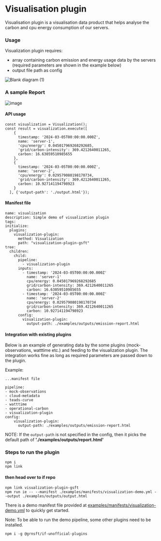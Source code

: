 # Visualisation plugin

Visualisation plugin is a visualisation data product that helps analyse the carbon and cpu energy consumption of our servers.

### Usage

Visualization plugin requires:
- array containing carbon emission and energy usage data by the servers (required parameters are shown in the example below)
- output file path as config

![Blank diagram (1)](https://github.com/ramgsuri/visualization-plugin/assets/31445077/96a675c6-2e6a-42e2-a0ae-6e70b780419c)

### A sample Report
![image](https://github.com/ramgsuri/visualization-plugin/assets/31445077/4abd486c-77db-4c2c-ba11-188bdc2befd7)


#### API usage

```
const visualization = Visualization();
const result = visualization.execute([
    {
      timestamp: '2024-03-05T00:00:00.000Z',
      name: 'server-1',
      'cpu/energy': 0.045017969268292685,
      'grid/carbon-intensity': 369.4212640011265,
      carbon: 16.63059510985655
    },
    {
      timestamp: '2024-03-05T00:00:00.000Z',
      name: 'server-2',
      'cpu/energy': 0.029579080198170734,
      'grid/carbon-intensity': 369.4212640011265,
      carbon: 10.927141194798923
    }
  ], {'output-path': './output.html'});
```

#### Manifest file

```
name: visualization
description: Simple demo of visualization plugin
tags:
initialize:
  plugins:
    visualization-plugin:
      method: Visualization
      path: "visualization-plugin-gsft"
tree:
  children:
    child:
      pipeline:
        - visualization-plugin
      inputs:
        - timestamp: '2024-03-05T00:00:00.000Z'
          name: 'server-1'
          cpu/energy: 0.045017969268292685
          grid/carbon-intensity: 369.4212640011265
          carbon: 16.63059510985655
        - timestamp: '2024-03-05T00:00:00.000Z'
          name: 'server-2'
          cpu/energy: 0.029579080198170734
          grid/carbon-intensity: 369.4212640011265
          carbon: 10.927141194798923
      config:
        visualization-plugin:
          output-path: ./examples/outputs/emission-report.html
```

#### Integration with existing plugins

Below is an example of generating data by the some plugins (mock-observations, watttime etc.) and feeding to the visualization plugin. The integration works fine as long as required parameters are passed down to the plugin.

Example:

    ...manifest file
    
    pipeline:
    - mock-observations
    - cloud-metadata
    - teads-curve
    - watttime
    - operational-carbon
    - visualization-plugin
	config:
        visualization-plugin:
          output-path: ./examples/outputs/emission-report.html


NOTE: If the `output-path` is not specified in the config, then it picks the default path of **'./examples/outputs/report.html'**

### Steps to run the plugin

```
npm i
npm link
```

#### then head over to if repo

```
npm link visualization-plugin-gsft
npm run ie -- --manifest ./examples/manifests/visualization-demo.yml --output ./examples/outputs/output.html
```

There is a demo manifest file provided at [examples/manifests/visualization-demo.yml](examples/manifests/visualization-demo.yml) to quickly get started.

Note: To be able to run the demo pipeline, some other plugins need to be installed.
```
npm i -g @grnsft/if-unofficial-plugins
```
